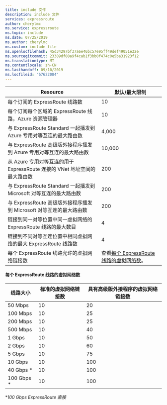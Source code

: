 ```yaml
---
title: include 文件
description: include 文件
services: expressroute
author: cherylmc
ms.service: expressroute
ms.topic: include
ms.date: 07/25/2019
ms.author: cherylmc
ms.custom: include file
ms.openlocfilehash: 45d34297bf37a6e46bc57e95ff49def49051e32e
ms.sourcegitcommit: 23389df08a9f4cab1f3bb0f474c0e5ba31923f12
ms.translationtype: MT
ms.contentlocale: zh-CN
ms.lasthandoff: 09/10/2019
ms.locfileid: "67622084"
---
```

| Resource | 默认/最大限制 |
| --- | --- |
| 每个订阅的 ExpressRoute 线路数 |10 |
| 每个订阅每个区域的 ExpressRoute 线路，Azure 资源管理器 |10 |
| 与 ExpressRoute Standard 一起播发到 Azure 专用对等互连的最大路由数 |4,000 |
| 与 ExpressRoute 高级版外接程序播发到 Azure 专用对等互连的最大路由数 |10,000 |
| 从 Azure 专用对等互连的用于 ExpressRoute 连接的 VNet 地址空间的最大路由数 |200 |
| 与 ExpressRoute Standard 一起播发到 Microsoft 对等互连的最大路由数 |200 |
| 与 ExpressRoute 高级版外接程序播发到 Microsoft 对等互连的最大路由数 |200 |
| 链接到同一对等位置中同一虚拟网络的 ExpressRoute 线路的最大数目 |4 |
| 链接到不同对等互连位置中相同虚拟网络的最大 ExpressRoute 线路数 |4 |
| 每个 ExpressRoute 线路允许的虚拟网络链接数 |查看[每个 ExpressRoute 线路的虚拟网络数](#vnetpercircuit)。  |

#### <a name="vnetpercircuit"></a>每个 ExpressRoute 线路的虚拟网络数
| **线路大小** | **标准的虚拟网络链接数** | **具有高级版外接程序的虚拟网络链接数** |
| --- | --- | --- |
| 50 Mbps |10 |20 |
| 100 Mbps |10 |25 |
| 200 Mbps |10 |25 |
| 500 Mbps |10 |40 |
| 1 Gbps |10 |50 |
| 2 Gbps |10 |60 |
| 5 Gbps |10 |75 |
| 10 Gbps |10 |100 |
| 40 Gbps * |10 |100 |
| 100 Gbps * |10 |100 |

**100 Gbps ExpressRoute 直接*
